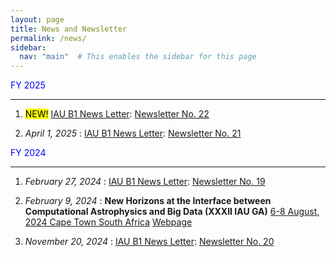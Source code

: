 ```yaml
---
layout: page
title: News and Newsletter
permalink: /news/
sidebar:
  nav: "main"  # This enables the sidebar for this page
---
```


<span style="color: blue;"> FY 2025 </span>

---

1. <mark>NEW!</mark> <u>IAU B1 News Letter</u>: [Newsletter No. 22](https://drive.google.com/file/d/1lWgS1nsIR2RW7o4jvpvLlcmMv2LKWdRX/view?usp=sharing)

2.  *April 1, 2025* : <u>IAU B1 News Letter</u>: [Newsletter No. 21](https://docs.google.com/document/d/1RRVF3yeeAGsO1saBBpnOgyd52xPptedjCAq6oxa53xg/edit?usp=sharing)


<span style="color: blue;"> FY 2024 </span>

---

1. *February 27, 2024* : <u>IAU B1 News Letter</u>: [Newsletter No. 19](https://drive.google.com/file/d/16dNgeKdJpo0KBie8FR1XXzO-fLvVUVaX/view?usp=sharing)

2. *February 9, 2024* : **New Horizons at the Interface between Computational Astrophysics and Big Data (XXXII IAU GA)** 
<u>6-8 August, 2024 Cape Town South Africa</u> 
[Webpage](https://idia.ac.za/bdh2024/)

3. *November 20, 2024* : <u>IAU B1 News Letter</u>: [Newsletter No. 20](https://drive.google.com/file/d/101LAnYayH1a1M7v8QQ612tm_3W5HrBiX/view?usp=share_link)



